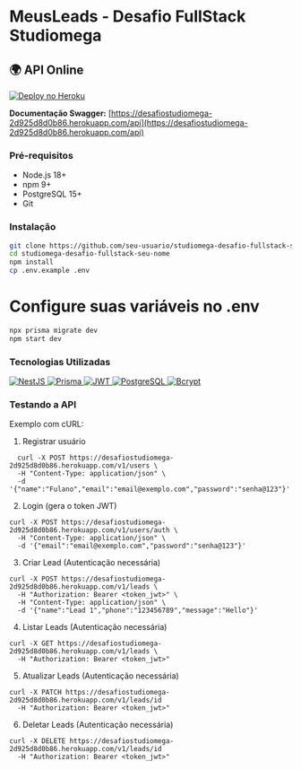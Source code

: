 # MeusLeads - Desafio FullStack Studiomega

## 🌍 API Online
[![Deploy no Heroku](https://www.herokucdn.com/deploy/button.svg)](https://desafiostudiomega-2d925d8d0b86.herokuapp.com/)

**Documentação Swagger:** [https://desafiostudiomega-2d925d8d0b86.herokuapp.com/api](https://desafiostudiomega-2d925d8d0b86.herokuapp.com/api)

### Pré-requisitos
- Node.js 18+
- npm 9+
- PostgreSQL 15+
- Git

### Instalação
```bash
git clone https://github.com/seu-usuario/studiomega-desafio-fullstack-seu-nome
cd studiomega-desafio-fullstack-seu-nome
npm install
cp .env.example .env
```
# Configure suas variáveis no .env
```bash
npx prisma migrate dev
npm start dev
```

### Tecnologias Utilizadas
<div align="left">
  <!-- NestJS -->
  <a href="https://nestjs.com/" target="_blank">
    <img src="https://img.shields.io/badge/NestJS-E0234E?style=for-the-badge&logo=nestjs&logoColor=white" alt="NestJS">
  </a>
  
  <!-- Prisma -->
  <a href="https://www.prisma.io/" target="_blank">
    <img src="https://img.shields.io/badge/Prisma-3982CE?style=for-the-badge&logo=Prisma&logoColor=white" alt="Prisma">
  </a>
  
  <!-- JWT -->
  <a href="https://jwt.io/" target="_blank">
    <img src="https://img.shields.io/badge/JWT-000000?style=for-the-badge&logo=JSON%20web%20tokens&logoColor=white" alt="JWT">
  </a>
  
  <!-- PostgreSQL -->
  <a href="https://www.postgresql.org/" target="_blank">
    <img src="https://img.shields.io/badge/PostgreSQL-316192?style=for-the-badge&logo=postgresql&logoColor=white" alt="PostgreSQL">
  </a>
  
  <!-- Bcrypt -->
  <a href="https://www.npmjs.com/package/bcrypt" target="_blank">
    <img src="https://img.shields.io/badge/Bcrypt-525252?style=for-the-badge&logo=bcrypt&logoColor=white" alt="Bcrypt">
  </a>
</div>

### Testando a API
Exemplo com cURL:
1. Registrar usuário
```
  curl -X POST https://desafiostudiomega-2d925d8d0b86.herokuapp.com/v1/users \
  -H "Content-Type: application/json" \
  -d '{"name":"Fulano","email":"email@exemplo.com","password":"senha@123"}'
```
2. Login (gera o token JWT)
```
curl -X POST https://desafiostudiomega-2d925d8d0b86.herokuapp.com/v1/users/auth \
  -H "Content-Type: application/json" \
  -d '{"email":"email@exemplo.com","password":"senha@123"}'
```
3. Criar Lead (Autenticação necessária)
````
curl -X POST https://desafiostudiomega-2d925d8d0b86.herokuapp.com/v1/leads \
  -H "Authorization: Bearer <token_jwt>" \
  -H "Content-Type: application/json" \
  -d '{"name":"Lead 1","phone":"123456789","message":"Hello"}'
````
4. Listar Leads (Autenticação necessária)
```
curl -X GET https://desafiostudiomega-2d925d8d0b86.herokuapp.com/v1/leads \
  -H "Authorization: Bearer <token_jwt>"
```
5. Atualizar Leads (Autenticação necessária)
```
curl -X PATCH https://desafiostudiomega-2d925d8d0b86.herokuapp.com/v1/leads/id 
  -H "Authorization: Bearer <token_jwt>"
```
6. Deletar Leads (Autenticação necessária)
```
curl -X DELETE https://desafiostudiomega-2d925d8d0b86.herokuapp.com/v1/leads/id
  -H "Authorization: Bearer <token_jwt>"
```

